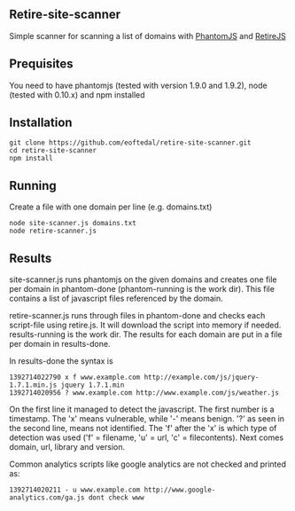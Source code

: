 Retire-site-scanner
-------------------
Simple scanner for scanning a list of domains with [PhantomJS](http://phantomjs.org/) and [RetireJS](http://github.com/bekk/retire.js/)

Prequisites
-----------
You need to have phantomjs (tested with version 1.9.0 and 1.9.2), node (tested with 0.10.x) and npm installed

Installation
------------

    git clone https://github.com/eoftedal/retire-site-scanner.git
    cd retire-site-scanner
    npm install


Running
-------
Create a file with one domain per line (e.g. domains.txt)

    node site-scanner.js domains.txt
    node retire-scanner.js

Results
-------
site-scanner.js runs phantomjs on the given domains and creates one file per domain in phantom-done (phantom-running is the work dir). This file contains a list of javascript files referenced by the domain.

retire-scanner.js runs through files in phantom-done and checks each script-file using retire.js. It will download the script into memory if needed. results-running is the work dir. The results for each domain are put in a file per domain in results-done.

In results-done the syntax is 

    1392714022790 x f www.example.com http://example.com/js/jquery-1.7.1.min.js jquery 1.7.1.min
    1392714020956 ? www.example.com http://www.example.com/js/weather.js

On the first line it managed to detect the javascript. The first number is a timestamp. The 'x' means vulnerable, while '-' means benign. '?' as seen in the second line, means not identified. The 'f' after the 'x' is which type of detection was used ('f' = filename, 'u' = url, 'c' = filecontents). Next comes domain, url, library and version.

Common analytics scripts like google analytics are not checked and printed as:

    1392714020211 - u www.example.com http://www.google-analytics.com/ga.js dont check www
